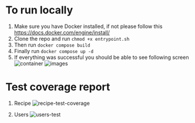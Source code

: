 # To run locally

1) Make sure you have Docker installed, if not please follow this https://docs.docker.com/engine/install/
2) Clone the repo and run `chmod +x entrypoint.sh`
3) Then run `docker compose build`
4) Finally run `docker compose up -d`
5) If everything was successful you should be able to see following screen
![container](https://github.com/user-attachments/assets/656bb7c1-fdd7-4f87-bf78-e16e0ef93393)
![images](https://github.com/user-attachments/assets/99bc2fed-6aed-467c-afe0-e9e6b6dec685)

# Test coverage report

1) Recipe ![recipe-test-coverage](https://github.com/user-attachments/assets/b19a2ccf-47e7-40b6-86b6-7ee35ee81b74)

2) Users ![users-test](https://github.com/user-attachments/assets/9ac37c0e-3474-40f5-a08d-24e26226a2c4)
